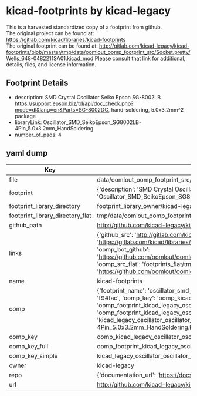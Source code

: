 # kicad-footprints by kicad-legacy  
This is a harvested standardized copy of a footprint from github.  
The original project can be found at:  
https://gitlab.com/kicad/libraries/kicad-footprints  
The original footprint can be found at:
http://gitlab.com/kicad-legacy/kicad-footprints/blob/master/tmp/data/oomlout_oomp_footprint_src/Socket.pretty/Wells_648-0482211SA01.kicad_mod
Please consult that link for additional, details, files, and license information.  
## Footprint Details
* description: SMD Crystal Oscillator Seiko Epson SG-8002LB https://support.epson.biz/td/api/doc_check.php?mode=dl&lang=en&Parts=SG-8002DC, hand-soldering, 5.0x3.2mm^2 package  
* libraryLink: Oscillator_SMD_SeikoEpson_SG8002LB-4Pin_5.0x3.2mm_HandSoldering  
* number_of_pads: 4  
## yaml dump  
| Key | Value |  
| --- | --- |  
| file | data/oomlout_oomp_footprint_src/kicad-footprints/Oscillator.pretty/Oscillator_SMD_SeikoEpson_SG8002LB-4Pin_5.0x3.2mm_HandSoldering.kicad_mod |  
| footprint | {'description': 'SMD Crystal Oscillator Seiko Epson SG-8002LB https://support.epson.biz/td/api/doc_check.php?mode=dl&lang=en&Parts=SG-8002DC, hand-soldering, 5.0x3.2mm^2 package', 'libraryLink': 'Oscillator_SMD_SeikoEpson_SG8002LB-4Pin_5.0x3.2mm_HandSoldering', 'number_of_pads': 4} |  
| footprint_library_directory | footprint_library_owner/kicad-legacy_kicad-footprints |  
| footprint_library_directory_flat | tmp/data/oomlout_oomp_footprint_src/footprints_flat/kicad_legacy_oscillator_oscillator_smd_seikoepson_sg8002lb_4pin_5_0x3_2mm_handsoldering/working |  
| github_path | http://github.com/kicad-legacy/kicad-footprints/blob/master/tmp/data/oomlout_oomp_footprint_src/Oscillator.pretty/Oscillator_SMD_SeikoEpson_SG8002LB-4Pin_5.0x3.2mm_HandSoldering.kicad_mod |  
| links | {'github_src': 'http://gitlab.com/kicad-legacy/kicad-footprints/blob/master/tmp/data/oomlout_oomp_footprint_src/Socket.pretty/Wells_648-0482211SA01.kicad_mod', 'github_src_repo': 'https://gitlab.com/kicad/libraries/kicad-footprints', 'oomp_bot': 'tmp/data/oomlout_oomp_footprint_src/footprints/kicad_legacy_oscillator_oscillator_smd_seikoepson_sg8002lb_4pin_5_0x3_2mm_handsoldering/working', 'oomp_bot_github': 'https://github.com/oomlout/oomlout_oomp_footprint_bot/tree/main/tmp/data/oomlout_oomp_footprint_src/footprints/kicad_legacy_oscillator_oscillator_smd_seikoepson_sg8002lb_4pin_5_0x3_2mm_handsoldering/working', 'oomp_src_flat': 'footprints_flat/tmp/data/oomlout_oomp_footprint_src/footprints_flat/kicad_legacy_oscillator_oscillator_smd_seikoepson_sg8002lb_4pin_5_0x3_2mm_handsoldering/working', 'oomp_src_flat_github': 'https://github.com/oomlout/oomlout_oomp_footprint_src/tree/main/tmp/data/oomlout_oomp_footprint_src/footprints_flat/kicad_legacy_oscillator_oscillator_smd_seikoepson_sg8002lb_4pin_5_0x3_2mm_handsoldering/working'} |  
| name | kicad-footprints |  
| oomp | {'footprint_name': 'oscillator_smd_seikoepson_sg8002lb_4pin_5_0x3_2mm_handsoldering', 'library_name': 'oscillator', 'md5': 'f94fac2ab5452531d29322d98a2cb5f8', 'md5_10': 'f94fac2ab5', 'md5_5': 'f94fa', 'md5_6': 'f94fac', 'oomp_key': 'oomp_kicad_legacy_oscillator_oscillator_smd_seikoepson_sg8002lb_4pin_5_0x3_2mm_handsoldering', 'oomp_key_extra': 'oomp_footprint_kicad_legacy_oscillator_oscillator_smd_seikoepson_sg8002lb_4pin_5_0x3_2mm_handsoldering', 'oomp_key_full': 'oomp_footprint_kicad_legacy_oscillator_oscillator_smd_seikoepson_sg8002lb_4pin_5_0x3_2mm_handsoldering_f94fac', 'oomp_key_simple': 'kicad_legacy_oscillator_oscillator_smd_seikoepson_sg8002lb_4pin_5_0x3_2mm_handsoldering', 'original_filename': 'data/oomlout_oomp_footprint_src/kicad-footprints/Oscillator.pretty/Oscillator_SMD_SeikoEpson_SG8002LB-4Pin_5.0x3.2mm_HandSoldering.kicad_mod', 'owner_name': 'kicad_legacy'} |  
| oomp_key | oomp_kicad_legacy_oscillator_oscillator_smd_seikoepson_sg8002lb_4pin_5_0x3_2mm_handsoldering |  
| oomp_key_full | oomp_footprint_kicad_legacy_oscillator_oscillator_smd_seikoepson_sg8002lb_4pin_5_0x3_2mm_handsoldering |  
| oomp_key_simple | kicad_legacy_oscillator_oscillator_smd_seikoepson_sg8002lb_4pin_5_0x3_2mm_handsoldering |  
| owner | kicad-legacy |  
| repo | {'documentation_url': 'https://docs.github.com/rest/repos/repos#get-a-repository', 'message': 'Not Found'} |  
| url | http://github.com/kicad-legacy/kicad-footprints |  

